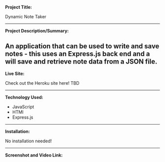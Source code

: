 **Project Title:**

Dynamic Note Taker 

---

**Project Description/Summary:**

An application that can be used to write and save notes - this uses an Express.js back end and a will save and retrieve note data from a JSON file.
---

**Live Site:**

Check out the Heroku site here! TBD

---

**Technology Used:**

- JavaScript
- HTMl
- Express.js

---

**Installation:**

No installation needed! 

---

**Screenshot and Video Link:**
![]()
